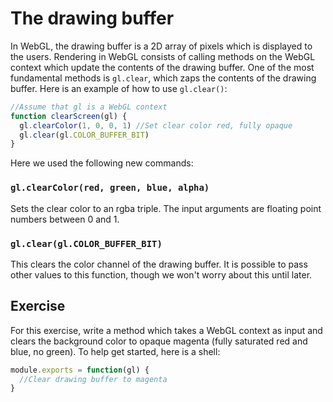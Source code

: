# The drawing buffer

In WebGL, the drawing buffer is a 2D array of pixels which is displayed to the users. Rendering in WebGL consists of calling methods on the WebGL context which update the contents of the drawing buffer.  One of the most fundamental methods is `gl.clear`, which zaps the contents of the drawing buffer.  Here is an example of how to use `gl.clear()`:

```javascript
//Assume that gl is a WebGL context
function clearScreen(gl) {
  gl.clearColor(1, 0, 0, 1) //Set clear color red, fully opaque
  gl.clear(gl.COLOR_BUFFER_BIT)
}
```

Here we used the following new commands:

### `gl.clearColor(red, green, blue, alpha)`
Sets the clear color to an rgba triple.  The input arguments are floating point numbers between 0 and 1.

### `gl.clear(gl.COLOR_BUFFER_BIT)`
This clears the color channel of the drawing buffer.  It is possible to pass other values to this function, though we won't worry about this until later.

## Exercise
For this exercise, write a method which takes a WebGL context as input and clears the background color to opaque magenta (fully saturated red and blue, no green).  To help get started, here is a shell:

```javascript
module.exports = function(gl) {
  //Clear drawing buffer to magenta
}
```